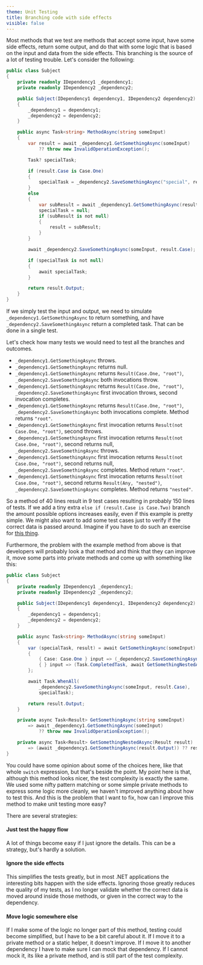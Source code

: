 ```yaml
---
theme: Unit Testing
title: Branching code with side effects
visible: false
---
```


Most methods that we test are methods that accept some input, have some side effects, return some output, and do that with some logic that is based on the input and data from the side effects. This branching is the source of a lot of testing trouble. Let's consider the following:

```csharp
public class Subject
{
    private readonly IDependency1 _dependency1;
    private readonly IDependency2 _dependency2;

    public Subject(IDependency1 dependency1, IDependency2 dependency2)
    {
        _dependency1 = dependency1;
        _dependency2 = dependency2;
    }

    public async Task<string> MethodAsync(string someInput)
    {
        var result = await _dependency1.GetSomethingAsync(someInput)
            ?? throw new InvalidOperationException();

        Task? specialTask;

        if (result.Case is Case.One)
        {
            specialTask = _dependency2.SaveSomethingAsync("special", result.Case);
        }
        else
        {
            var subResult = await _dependency1.GetSomethingAsync(result.Output);
            specialTask = null;
            if (subResult is not null)
            {
                result = subResult;
            }
        }

        await _dependency2.SaveSomethingAsync(someInput, result.Case);

        if (specialTask is not null)
        {
            await specialTask;
        }

        return result.Output;
    }
}
```

If we simply test the input and output, we need to simulate `_dependency1.GetSomethingAsync` to return something, and have `_dependency2.SaveSomethingAsync` return a completed task. That can be done in a single test. 

Let's check how many tests we would need to test all the branches and outcomes.

- `_dependency1.GetSomethingAsync` throws.
- `_dependency1.GetSomethingAsync` returns null.
- `_dependency1.GetSomethingAsync` returns `Result(Case.One, "root")`, `_dependency2.SaveSomethingAsync` both invocations throw.
- `_dependency1.GetSomethingAsync` returns `Result(Case.One, "root")`, `_dependency2.SaveSomethingAsync` first invocation throws, second invocation completes.
- `_dependency1.GetSomethingAsync` returns `Result(Case.One, "root")`, `_dependency2.SaveSomethingAsync` both invocations complete. Method returns `"root"`.
- `_dependency1.GetSomethingAsync` first invocation returns `Result(not Case.One, "root")`, second throws.
- `_dependency1.GetSomethingAsync` first invocation returns `Result(not Case.One, "root")`, second returns null, `_dependency2.SaveSomethingAsync` throws.
- `_dependency1.GetSomethingAsync` first invocation returns `Result(not Case.One, "root")`, second returns null, `_dependency2.SaveSomethingAsync` completes. Method return `"root"`.
- `_dependency1.GetSomethingAsync` first invocation returns `Result(not Case.One, "root")`, second returns `Result(Any, "nested")`, `_dependency2.SaveSomethingAsync` completes. Method returns `"nested"`.

So a method of 40 lines result in 9 test cases resulting in probably 150 lines of tests. If we add a tiny extra `else if (result.Case is Case.Two)` branch the amount possible options increases easily, even if this example is pretty simple. We might also want to add some test cases just to verify if the correct data is passed around. Imagine if you have to do such an exercise for [this thing](https://github.com/ThomasBleijendaal/RapidCMS/blob/master/src/RapidCMS.Core/Dispatchers/Form/GetEntitiesDispatcher.cs#L45).

Furthermore, the problem with the example method from above is that developers will probably look a that method and think that they can improve it, move some parts into private methods and come up with something like this:

```csharp
public class Subject
{
    private readonly IDependency1 _dependency1;
    private readonly IDependency2 _dependency2;

    public Subject(IDependency1 dependency1, IDependency2 dependency2)
    {
        _dependency1 = dependency1;
        _dependency2 = dependency2;
    }

    public async Task<string> MethodAsync(string someInput)
    {
        var (specialTask, result) = await GetSomethingAsync(someInput) switch
        {
            { Case: Case.One } input => (_dependency2.SaveSomethingAsync("special", input.Case), input),
            { } input => (Task.CompletedTask, await GetSomethingNestedAsync(input))
        };

        await Task.WhenAll(
            _dependency2.SaveSomethingAsync(someInput, result.Case),
            specialTask);

        return result.Output;
    }

    private async Task<Result> GetSomethingAsync(string someInput)
        => await _dependency1.GetSomethingAsync(someInput)
            ?? throw new InvalidOperationException();

    private async Task<Result> GetSomethingNestedAsync(Result result) 
        => (await _dependency1.GetSomethingAsync(result.Output)) ?? result;
}
```

You could have some opinion about some of the choices here, like that whole `switch` expression, but that's beside the point. My point here is that, although this method looks nicer, the test complexity is exactly the same. We used some nifty pattern matching or some simple private methods to express some logic more cleanly, we haven't improved anything about how to test this. And this is the problem that I want to fix, how can I improve this method to make unit testing more easy?

There are several strategies:

#### Just test the happy flow
A lot of things become easy if I just ignore the details. This can be a strategy, but's hardly a solution.

#### Ignore the side effects
This simplifies the tests greatly, but in most .NET applications the interesting bits happen with the side effects. Ignoring those greatly reduces the quality of my tests, as I no longer validate whether the correct data is moved around inside those methods, or given in the correct way to the dependency.

#### Move logic somewhere else
If I make some of the logic no longer part of this method, testing could become simplified, but I have to be a bit careful about it. If I move it to a private method or a static helper, it doesn't improve. If I move it to another dependency I have to make sure I can mock that dependency. If I cannot mock it, its like a private method, and is still part of the test complexity.
